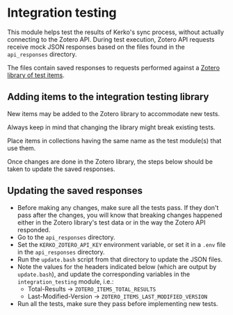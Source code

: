# Integration testing

This module helps test the results of Kerko's sync process, without actually
connecting to the Zotero API. During test execution, Zotero API requests receive
mock JSON responses based on the files found in the `api_responses` directory.

The files contain saved responses to requests performed against a [Zotero
library of test items](https://www.zotero.org/groups/4507457).

## Adding items to the integration testing library

New items may be added to the Zotero library to accommodate new tests.

Always keep in mind that changing the library might break existing tests.

Place items in collections having the same name as the test module(s) that use them.

Once changes are done in the Zotero library, the steps below should be taken to
update the saved responses.


## Updating the saved responses

- Before making any changes, make sure all the tests pass. If they don't pass
  after the changes, you will know that breaking changes happened either in the
  Zotero library's test data or in the way the Zotero API responded.
- Go to the `api_responses` directory.
- Set the `KERKO_ZOTERO_API_KEY` environment variable, or set it in a `.env`
  file in the `api_responses` directory.
- Run the `update.bash` script from that directory to update the JSON files.
- Note the values for the headers indicated below (which are output by
  `update.bash`), and update the corresponding variables in the
  `integration_testing` module, i.e.:
    - Total-Results → `ZOTERO_ITEMS_TOTAL_RESULTS`
    - Last-Modified-Version → `ZOTERO_ITEMS_LAST_MODIFIED_VERSION`
- Run all the tests, make sure they pass before implementing new tests.
